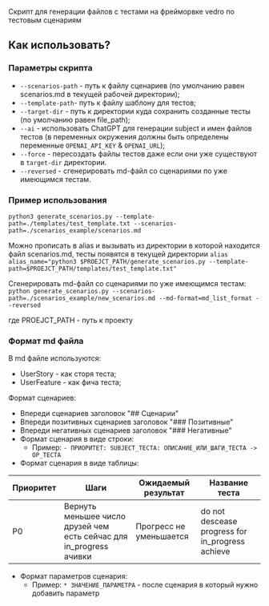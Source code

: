 Скрипт для генерации файлов с тестами на фрейморвке vedro по тестовым сценариям

## Как использовать?

### Параметры скрипта

- `--scenarios-path` - путь к файлу сценариев (по умолчанию равен scenarios.md в текущей рабочей директории);
- `--template-path`- путь к файлу шаблону для тестов;
- `--target-dir` - путь к директории куда сохранить созданные тесты (по умолчанию равен file_path);
- `--ai` - использовать ChatGPT для генерации subject и имен файлов тестов (в переменных окружения должны быть определены переменные `OPENAI_API_KEY` & `OPENAI_URL`);
- `--force` - пересоздать файлы тестов даже если они уже существуют в `target-dir` директории.
- `--reversed` - сгенерировать md-файл со сценариями по уже имеющимся тестам.

### Пример использования

`python3 generate_scenarios.py --template-path=./templates/test_template.txt --scenarios-path=./scenarios_example/scenarios.md`

Можно прописать в alias и вызывать из директории в которой находится файл scenarios.md, тесты появятся в текущей директории
`alias alias_name="python3 $PROEJCT_PATH/generate_scenarios.py --template-path=$PROEJCT_PATH/templates/test_template.txt"`

Cгенерировать md-файл со сценариями по уже имеющимся тестам:
`python generate_scenarios.py --scenarios-path=./scenarios_example/new_scenarios.md --md-format=md_list_format --reversed`

где PROEJCT_PATH - путь к проекту

### Формат md файла

В md файле используются:
- UserStory - как сторя теста;
- UserFeature - как фича теста;

Формат сценариев:
- Впереди сценариев заголовок "## Сценарии"
- Впереди позитивных сценариев заголовок "### Позитивные"
- Впереди негативных сценариев заголовок "### Негативные"
- Формат сценария в виде строки:
    - Пример: `- ПРИОРИТЕТ: SUBJECT_ТЕСТА: ОПИСАНИЕ_ИЛИ_ШАГИ_ТЕСТА -> ОР_ТЕСТА`
- Формат сценария в виде таблицы:

| Приоритет | Шаги                                                                 | Ожидаемый результат     | Название теста                                    |
|-----------|----------------------------------------------------------------------|-------------------------|---------------------------------------------------|
| P0        | Вернуть меньшее число друзей чем есть сейчас для in\_progress ачивки | Прогресс не уменьшается | do not descease progress for in\_progress achieve |
- Формат параметров сценария: 
  - Пример: `* ЗНАЧЕНИЕ_ПАРАМЕТРА` - после сценария в который нужно добавить параметр

